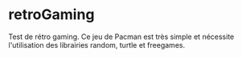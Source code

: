 # retroGaming
Test de rétro gaming.
Ce jeu de Pacman est très simple et nécessite l'utilisation des librairies random, turtle et freegames.

